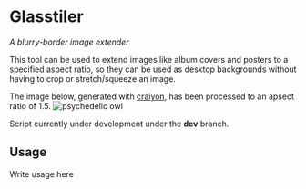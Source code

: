 # Glasstiler
*A blurry-border image extender*

This tool can be used to extend images like album covers and posters to a specified aspect ratio, so they can be used as desktop backgrounds without having to crop or stretch/squeeze an image.

The image below, generated with [craiyon](https://www.craiyon.com/), has been processed to an apsect ratio of 1.5.
![psychedelic owl](craiyon_psychowl_two.jpg)


Script currently under development under the **dev** branch.
## Usage

Write usage here
